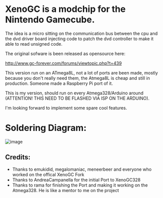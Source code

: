 # XenoGC is a modchip for the Nintendo Gamecube. 

The idea is a micro sitting on the communication bus between the cpu and the dvd driver board injecting code to patch the dvd controller to make it able to read unsigned code.

The original sofware is been released as opensource here:

http://www.gc-forever.com/forums/viewtopic.php?t=439

This version run on an ATmega8L, not a lot of ports are been made, mostly because you don't really need them, the Atmega8L is cheap and still in production. Someone made a Raspberry Pi port of it.

This is my version, should run on every Atmega328/Arduino around (ATTENTION! THIS NEED TO BE FLASHED VIA ISP ON THE ARDUINO).

I'm looking forward to implement some spare cool features.

# Soldering Diagram:
![image](https://user-images.githubusercontent.com/33197691/75434887-844c3a80-5952-11ea-8736-1ee844d0c3ce.png)

## Credits:

* Thanks to emukidid, megalomaniac, meneerbeer and everyone who worked on the offical XenoGC Fork
* Thanks to AndreaCampanella for the initial Port to XenoGC328
* Thanks to rama for finishing the Port and making it working on the Atmega328. He is like a mentor to me on the project
